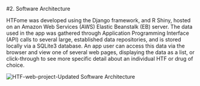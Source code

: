 #2. Software Architecture 

HTFome was developed using the Django framework, and R Shiny, hosted on an Amazon Web Services (AWS) Elastic Beanstalk (EB) server. 
The data used in the app was gathered through Application Programming Interface (API) calls to several large, established data repositories, 
and is stored locally via a SQLite3 database. An app user can access this data via the browser and view one of several web pages, 
displaying the data as a list, or click-through to see more specific detail about an individual HTF or drug of choice.


![HTF-web-project-Updated Software Architecture](https://user-images.githubusercontent.com/60273209/109990466-52a64600-7d01-11eb-84f6-7a6354a68996.png)
